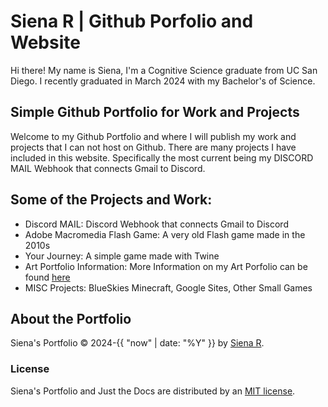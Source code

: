 # Siena R | Github Porfolio and Website
Hi there! My name is Siena, I'm a Cognitive Science graduate from UC San Diego. I recently graduated in March 2024 with my Bachelor's of Science.

## Simple Github Portfolio for Work and Projects
Welcome to my Github Portfolio and where I will publish my work and projects that I can not host on Github. There are many projects I have included in this website. Specifically the most current being my DISCORD MAIL Webhook that connects Gmail to Discord. 

## Some of the Projects and Work:

 - Discord MAIL: Discord Webhook that connects Gmail to Discord
 - Adobe Macromedia Flash Game: A very old Flash game made in the 2010s
 - Your Journey: A simple game made with Twine
 - Art Portfolio Information: More Information on my Art Porfolio can be found [here](https://github.com/BellaIngenue/AngelDemonArtwork)
 - MISC Projects: BlueSkies Minecraft, Google Sites, Other Small Games

## About the Portfolio

Siena's Portfolio &copy; 2024-{{ "now" | date: "%Y" }} by [Siena R](https://sienasrivera.website).

### License

Siena's Portfolio and Just the Docs are distributed by an [MIT license](https://github.com/just-the-docs/just-the-docs/tree/main/LICENSE).